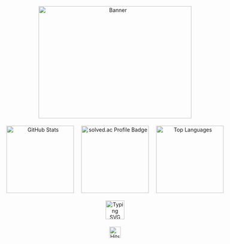 <!-- 타이틀 부분 -->
<div align="center">
  <!-- 상단 배너 이미지 -->
  <img width="90%" src="https://github.com/user-attachments/assets/7f529277-7217-4a8b-b044-d93e7cca617e" alt="Banner" style="max-width: 890px; height: 300px; object-fit: contain; border-radius: 10px;" />
  
  <!-- GitHub Stats 및 solved.ac 뱃지 -->
  <div style="display: flex; justify-content: center; align-items: center; gap: 20px; margin-top: 20px;">
    <img height="180px" src="https://github-readme-stats.vercel.app/api?username=davinyakma&show_icons=true&theme=radical" alt="GitHub Stats" />
    <img height="180px" src="http://mazassumnida.wtf/api/v2/generate_badge?boj=poohcdv3652" alt="solved.ac Profile Badge" />
    <img height="180px" src="https://github-readme-stats.vercel.app/api/top-langs/?username=davinyakma&layout=compact" alt="Top Languages" />
  </div>
  
  <!-- Typing SVG 애니메이션 -->
  <div style="margin: 20px 0;">
    <img height="50px" src="https://readme-typing-svg.demolab.com?font=Fira+Code&size=24&pause=1000&color=44EEAD&center=true&vCenter=true&width=600&height=50&lines=Hello+My+name+is+Davin+Choi;My+major+is+Information+Security" alt="Typing SVG" />
  </div>

  <!-- Hits 카운터 -->
  <a href="https://hits.seeyoufarm.com">
    <img height="30px" src="https://hits.seeyoufarm.com/api/count/incr/badge.svg?url=https%3A%2F%2Fgithub.com%2Fdavinyakma&count_bg=%2344EEAD&title_bg=%23555555&icon=&icon_color=%23E7E7E7&title=hits&edge_flat=false" alt="Hits">
  </a>
</div>

<!--
**davinyakma/davinyakma** is a ✨ _special_ ✨ repository because its `README.md` (this file) appears on your GitHub profile.

Here are some ideas to get you started:

- 🔭 I’m currently working on ...
- 🌱 I’m currently learning ...
- 👯 I’m looking to collaborate on ...
- 🤔 I’m looking for help with ...
- 💬 Ask me about ...
- 📫 How to reach me: ...
- 😄 Pronouns: ...
- ⚡ Fun fact: ...
-->
